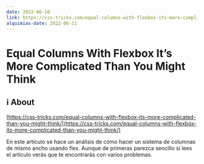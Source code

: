 ```yaml
---
date: 2022-06-10
link: https://css-tricks.com/equal-columns-with-flexbox-its-more-complicated-than-you-might-think/
alquimias-date: 2022-06-11
---
```


# Equal Columns With Flexbox It’s More Complicated Than You Might Think

## ℹ️ About

[https://css-tricks.com/equal-columns-with-flexbox-its-more-complicated-than-you-might-think/](https://css-tricks.com/equal-columns-with-flexbox-its-more-complicated-than-you-might-think/)

En este artículo se hace un análisis de cómo hacer un sistema de columnas de mismo ancho usando flex. Aunque de primeras parezca sencillo si lees el artículo verás que te encontrarás con varios problemas.

